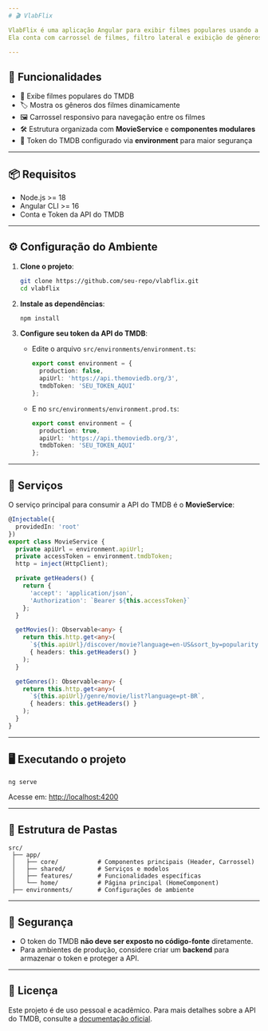```yaml
---
# 🎬 VlabFlix

VlabFlix é uma aplicação Angular para exibir filmes populares usando a [API do TMDB](https://www.themoviedb.org/documentation/api).
Ela conta com carrossel de filmes, filtro lateral e exibição de gêneros dinâmicos.

---
```


## 🚀 Funcionalidades

* 🎥 Exibe filmes populares do TMDB
* 🏷️ Mostra os gêneros dos filmes dinamicamente
* 🖼️ Carrossel responsivo para navegação entre os filmes
* 🛠️ Estrutura organizada com **MovieService** e **componentes modulares**
* 🔐 Token do TMDB configurado via **environment** para maior segurança

---

## 📦 Requisitos

* Node.js >= 18
* Angular CLI >= 16
* Conta e Token da API do TMDB

---

## ⚙️ Configuração do Ambiente

1. **Clone o projeto**:

   ```bash
   git clone https://github.com/seu-repo/vlabflix.git
   cd vlabflix
   ```

2. **Instale as dependências**:

   ```bash
   npm install
   ```

3. **Configure seu token da API do TMDB**:

   * Edite o arquivo `src/environments/environment.ts`:

     ```ts
     export const environment = {
       production: false,
       apiUrl: 'https://api.themoviedb.org/3',
       tmdbToken: 'SEU_TOKEN_AQUI'
     };
     ```

   * E no `src/environments/environment.prod.ts`:

     ```ts
     export const environment = {
       production: true,
       apiUrl: 'https://api.themoviedb.org/3',
       tmdbToken: 'SEU_TOKEN_AQUI'
     };
     ```

---

## 📡 Serviços

O serviço principal para consumir a API do TMDB é o **MovieService**:

```ts
@Injectable({
  providedIn: 'root'
})
export class MovieService {
  private apiUrl = environment.apiUrl;
  private accessToken = environment.tmdbToken;
  http = inject(HttpClient);

  private getHeaders() {
    return {
      'accept': 'application/json',
      'Authorization': `Bearer ${this.accessToken}`
    };
  }

  getMovies(): Observable<any> {
    return this.http.get<any>(
      `${this.apiUrl}/discover/movie?language=en-US&sort_by=popularity.desc&page=1&include_adult=false&include_video=true`,
      { headers: this.getHeaders() }
    );
  }

  getGenres(): Observable<any> {
    return this.http.get<any>(
      `${this.apiUrl}/genre/movie/list?language=pt-BR`,
      { headers: this.getHeaders() }
    );
  }
}
```

---

## 🖥️ Executando o projeto

```bash
ng serve
```

Acesse em: [http://localhost:4200](http://localhost:4200)

---

## 📂 Estrutura de Pastas

```
src/
 ├── app/
 │   ├── core/           # Componentes principais (Header, Carrossel)
 │   ├── shared/         # Serviços e modelos
 │   ├── features/       # Funcionalidades específicas
 │   └── home/           # Página principal (HomeComponent)
 ├── environments/       # Configurações de ambiente
```

---

## 🔐 Segurança

* O token do TMDB **não deve ser exposto no código-fonte** diretamente.
* Para ambientes de produção, considere criar um **backend** para armazenar o token e proteger a API.

---

## 📝 Licença

Este projeto é de uso pessoal e acadêmico.
Para mais detalhes sobre a API do TMDB, consulte a [documentação oficial](https://developers.themoviedb.org/3).


